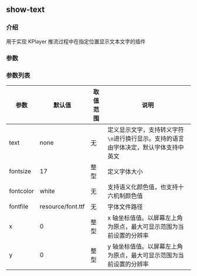 ## show-text

### 介绍

用于实现 KPlayer 推流过程中在指定位置显示文本文字的插件

### 参数

### 参数列表

| 参数      | 默认值            | 取值范围 | 说明                                                                                 |
| --------- | ----------------- | -------- | ------------------------------------------------------------------------------------ |
| text      | none              | 无       | 定义显示文字，支持转义字符`\n`进行换行显示。支持的语言由字体决定，默认字体支持中英文 |
| fontsize  | 17                | 整型     | 定义字体大小                                                                         |
| fontcolor | white             | 无       | 支持语义化颜色值，也支持十六机制颜色值                                               |
| fontfile  | resource/font.ttf | 无       | 字体文件路径                                                                         |
| x         | 0                 | 整型     | x 轴坐标值值。以屏幕左上角为原点，最大可显示范围为当前设置的分辨率                   |
| y         | 0                 | 整型     | y 轴坐标值值。以屏幕左上角为原点，最大可显示范围为当前设置的分辨率                   |
